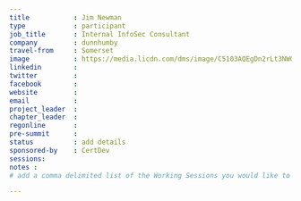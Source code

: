 ```yaml
---
title           : Jim Newman
type            : participant
job_title       : Internal InfoSec Consultant
company         : dunnhumby
travel-from     : Somerset
image           : https://media.licdn.com/dms/image/C5103AQEgDn2rLt3NWQ/profile-displayphoto-shrink_200_200/0?e=1529272800&v=beta&t=TKRL8JRw7rNb-Dge4vXFUcg_OT2QTnH3rVca6NW8tto
linkedin        : 
twitter         :
facebook        :
website         :
email           :
project_leader  :
chapter_leader  :
regonline       :
pre-summit      :
status          : add details
sponsored-by    : CertDev
sessions:
notes :
# add a comma delimited list of the Working Sessions you would like to attend in the meta above (use the session's title) e.g. sessions: Security Playbooks Diagrams, Hackathon Daily Sessions

---
```


<!-- put more details about participant here -->
